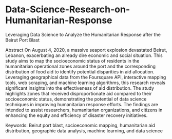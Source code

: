 # Data-Science-Research-on-Humanitarian-Response
Leveraging Data Science to Analyze the Humanitarian Response after the Beirut Port Blast

Abstract
On August 4, 2020, a massive seaport explosion devastated Beirut, Lebanon, exacerbating an already dire economic and social situation. This study aims to map the socioeconomic status of residents in the humanitarian operational zones around the port and the corresponding distribution of food aid to identify potential disparities in aid allocation. Leveraging geographical data from the Foursquare API, interactive mapping tools, web scraping, and machine learning algorithms, this research reveals significant insights into the effectiveness of aid distribution. The study highlights zones that received disproportionate aid compared to their socioeconomic status, demonstrating the potential of data science techniques in improving humanitarian response efforts. The findings are intended to assist researchers, humanitarian organizations, and citizens in enhancing the equity and efficiency of disaster recovery initiatives.

Keywords: Beirut port blast, socioeconomic mapping, humanitarian aid distribution, geographic data analysis, machine learning, and data science
